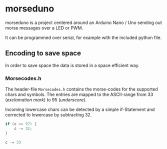 # morseduno
morseduno is a project centered around an Arduino Nano / Uno sending out morse messages over a LED or PWM.

It can be programmed over serial, for example with the included python file.

## Encoding to save space
In order to save space the data is stored in a space efficient way.

### Morsecodes.h
The header-file `Morsecodes.h` contains the morse-codes for the supported chars and symbols. The entries are mapped to the ASCII-range from 33 (_exclamation mark_) to 95 (_underscore_).

Incoming lowercase chars can be detected by a simple if-Statement and corrected to lowercase by subtracting 32.
```C++
if (c >= 97) {
	c -= 32;
}

c -= 33
```